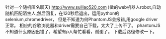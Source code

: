 针对一个随机匿名聊天(  http://www.suiliao520.com                               )做的web机器人robot,自动随机匹配陌生人,然后回复，在120秒后退出，运用python的selenium,chromedriver，
但是不知道为何PhantomJS会报错,用google driver正常。
相应的谷歌浏览器和driver需要自己下载，太大了上传不了。
phantomJS不知道什么原因出错了，希望有p人帮忙看看，谢谢了。
下载后路径修改一下。
